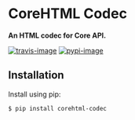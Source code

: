 # CoreHTML Codec

**An HTML codec for Core API.**

[![travis-image]][travis]
[![pypi-image]][pypi]

## Installation

Install using pip:

    $ pip install corehtml-codec


[travis-image]: https://secure.travis-ci.org/encode/corehtml-codec.svg?branch=master
[travis]: http://travis-ci.org/encode/corehtml-codec?branch=master
[pypi-image]: https://img.shields.io/pypi/v/corehtml-codec.svg
[pypi]: https://pypi.python.org/pypi/corehtml-codec
